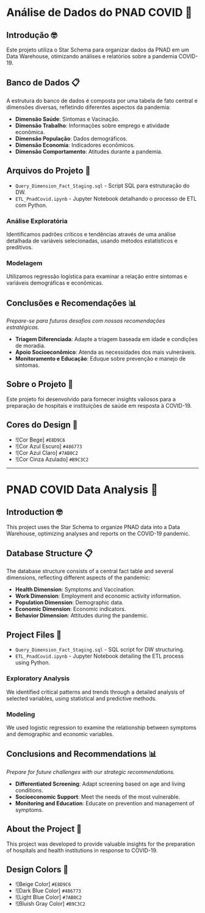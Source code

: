 # Análise de Dados do PNAD COVID 🚀

## Introdução 🤓

Este projeto utiliza o Star Schema para organizar dados da PNAD em um Data Warehouse, otimizando análises e relatórios sobre a pandemia COVID-19.

## Banco de Dados 📋

A estrutura do banco de dados é composta por uma tabela de fato central e dimensões diversas, refletindo diferentes aspectos da pandemia:

- **Dimensão Saúde**: Sintomas e Vacinação.
- **Dimensão Trabalho**: Informações sobre emprego e atividade econômica.
- **Dimensão População**: Dados demográficos.
- **Dimensão Economia**: Indicadores econômicos.
- **Dimensão Comportamento**: Atitudes durante a pandemia.

## Arquivos do Projeto 📂

- `Query_Dimension_Fact_Staging.sql` - Script SQL para estruturação do DW.
- `ETL_PnadCovid.ipynb` - Jupyter Notebook detalhando o processo de ETL com Python.

### Análise Exploratória

Identificamos padrões críticos e tendências através de uma análise detalhada de variáveis selecionadas, usando métodos estatísticos e preditivos.

### Modelagem

Utilizamos regressão logística para examinar a relação entre sintomas e variáveis demográficas e econômicas.

## Conclusões e Recomendações 📊
_Prepare-se para futuros desafios com nossas recomendações estratégicas._

- **Triagem Diferenciada**: Adapte a triagem baseada em idade e condições de moradia.
- **Apoio Socioeconômico**: Atenda as necessidades dos mais vulneráveis.
- **Monitoramento e Educação**: Eduque sobre prevenção e manejo de sintomas.

## Sobre o Projeto 📒

Este projeto foi desenvolvido para fornecer insights valiosos para a preparação de hospitais e instituições de saúde em resposta à COVID-19.

## Cores do Design 💟

- ![Cor Bege] `#E8D9C6`
- ![Cor Azul Escuro] `#486773`
- ![Cor Azul Claro] `#7AB0C2`
- ![Cor Cinza Azulado] `#B9C3C2`

----------------------------------------------------------------------------------------------------------------------------------------------

# PNAD COVID Data Analysis 🚀

## Introduction 🤓

This project uses the Star Schema to organize PNAD data into a Data Warehouse, optimizing analyses and reports on the COVID-19 pandemic.

## Database Structure 📋

The database structure consists of a central fact table and several dimensions, reflecting different aspects of the pandemic:

- **Health Dimension**: Symptoms and Vaccination.
- **Work Dimension**: Employment and economic activity information.
- **Population Dimension**: Demographic data.
- **Economic Dimension**: Economic indicators.
- **Behavior Dimension**: Attitudes during the pandemic.

## Project Files 📂

- `Query_Dimension_Fact_Staging.sql` - SQL script for DW structuring.
- `ETL_PnadCovid.ipynb` - Jupyter Notebook detailing the ETL process using Python.

### Exploratory Analysis

We identified critical patterns and trends through a detailed analysis of selected variables, using statistical and predictive methods.

### Modeling

We used logistic regression to examine the relationship between symptoms and demographic and economic variables.

## Conclusions and Recommendations 📊
_Prepare for future challenges with our strategic recommendations._

- **Differentiated Screening**: Adapt screening based on age and living conditions.
- **Socioeconomic Support**: Meet the needs of the most vulnerable.
- **Monitoring and Education**: Educate on prevention and management of symptoms.

## About the Project 📒

This project was developed to provide valuable insights for the preparation of hospitals and health institutions in response to COVID-19.

## Design Colors 💟

- ![Beige Color] `#E8D9C6`
- ![Dark Blue Color] `#486773`
- ![Light Blue Color] `#7AB0C2`
- ![Bluish Gray Color] `#B9C3C2`
